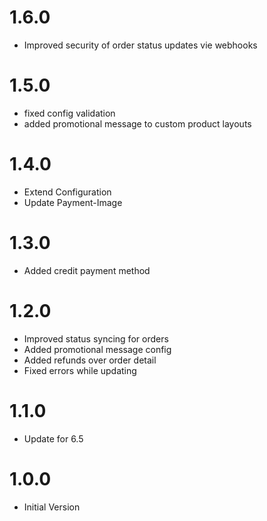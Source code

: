 # 1.6.0
- Improved security of order status updates vie webhooks
# 1.5.0
- fixed config validation
- added promotional message to custom product layouts
# 1.4.0
- Extend Configuration
- Update Payment-Image
# 1.3.0
- Added credit payment method
# 1.2.0
- Improved status syncing for orders
- Added promotional message config
- Added refunds over order detail
- Fixed errors while updating
# 1.1.0
- Update for 6.5
# 1.0.0
- Initial Version
